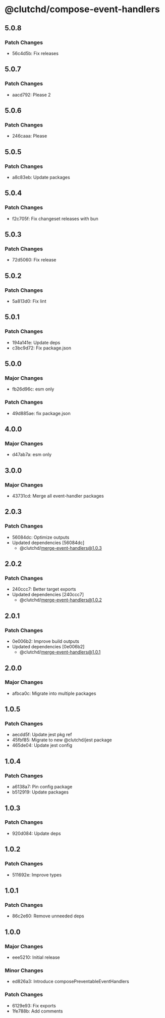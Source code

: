 # @clutchd/compose-event-handlers

## 5.0.8

### Patch Changes

- 56c4d5b: Fix releases

## 5.0.7

### Patch Changes

- aacd792: Please 2

## 5.0.6

### Patch Changes

- 246caaa: Please

## 5.0.5

### Patch Changes

- a8c83eb: Update packages

## 5.0.4

### Patch Changes

- f2c705f: Fix changeset releases with bun

## 5.0.3

### Patch Changes

- 72d5060: Fix release

## 5.0.2

### Patch Changes

- 5a813d0: Fix lint

## 5.0.1

### Patch Changes

- 194a141e: Update deps
- c3bc9d72: Fix package.json

## 5.0.0

### Major Changes

- fb26d96c: esm only

### Patch Changes

- 49d885ae: fix package.json

## 4.0.0

### Major Changes

- d47ab7a: esm only

## 3.0.0

### Major Changes

- 43731cd: Merge all event-handler packages

## 2.0.3

### Patch Changes

- 56084dc: Optimize outputs
- Updated dependencies [56084dc]
  - @clutchd/merge-event-handlers@1.0.3

## 2.0.2

### Patch Changes

- 240ccc7: Better target exports
- Updated dependencies [240ccc7]
  - @clutchd/merge-event-handlers@1.0.2

## 2.0.1

### Patch Changes

- 0e006b2: Improve build outputs
- Updated dependencies [0e006b2]
  - @clutchd/merge-event-handlers@1.0.1

## 2.0.0

### Major Changes

- afbca0c: Migrate into multiple packages

## 1.0.5

### Patch Changes

- aecdd5f: Update jest pkg ref
- 45fbf85: Migrate to new @clutchd/jest package
- 465de04: Update jest config

## 1.0.4

### Patch Changes

- a6138a7: Pin config package
- b512919: Update packages

## 1.0.3

### Patch Changes

- 920d084: Update deps

## 1.0.2

### Patch Changes

- 511692e: Improve types

## 1.0.1

### Patch Changes

- 86c2e60: Remove unneeded deps

## 1.0.0

### Major Changes

- eee5210: Initial release

### Minor Changes

- ed826a3: Introduce composePreventableEventHandlers

### Patch Changes

- 6129e93: Fix exports
- 1fe788b: Add comments
